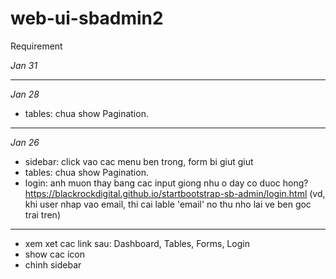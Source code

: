 # web-ui-sbadmin2
Requirement

*Jan 31*

---
*Jan 28*
- tables: chua show Pagination. 
---
*Jan 26*
- sidebar: click vao cac menu ben trong, form bi giut giut
- tables: chua show Pagination. 
- login: anh muon thay bang cac input giong nhu o day co duoc hong? 
https://blackrockdigital.github.io/startbootstrap-sb-admin/login.html
(vd, khi user nhap vao email, thi cai lable 'email' no thu nho lai ve ben goc trai tren)
----
- xem xet cac link sau: Dashboard, Tables, Forms, Login
- show cac icon
- chinh sidebar 
